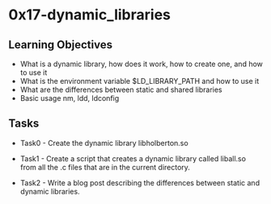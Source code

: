 # 0x17-dynamic_libraries

## Learning Objectives
+ What is a dynamic library, how does it work, how to create one, and how to use it
+ What is the environment variable $LD_LIBRARY_PATH and how to use it
+ What are the differences between static and shared libraries
+ Basic usage nm, ldd, ldconfig

## Tasks
+ Task0 - Create the dynamic library libholberton.so

+ Task1 - Create a script that creates a dynamic library called liball.so from
all the .c files that are in the current directory.

+ Task2 - Write a blog post describing the differences between static and
dynamic libraries.
